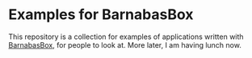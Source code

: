 # Examples for BarnabasBox

This repository is a collection for examples of applications written with [BarnabasBox](https://github.com/nmke-de/BarnabasBox), for people to look at. More later, I am having lunch now.
